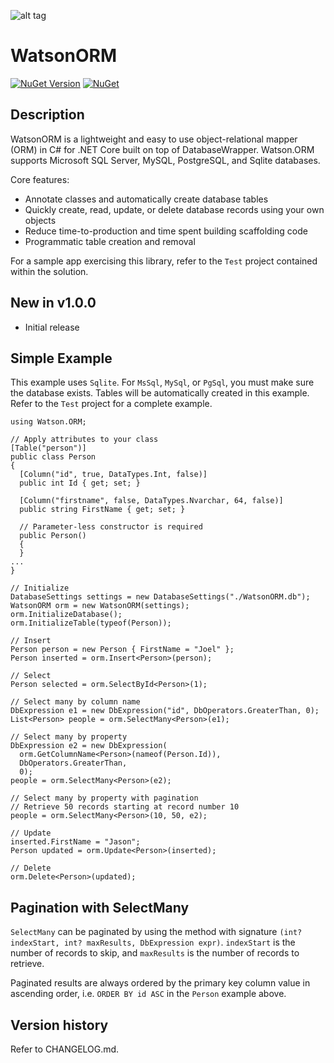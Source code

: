 ![alt tag](https://github.com/jchristn/watsonorm/blob/master/assets/watson.ico)

# WatsonORM

[![NuGet Version](https://img.shields.io/nuget/v/WatsonORM.svg?style=flat)](https://www.nuget.org/packages/WatsonORM/) [![NuGet](https://img.shields.io/nuget/dt/WatsonORM.svg)](https://www.nuget.org/packages/WatsonORM) 

## Description

WatsonORM is a lightweight and easy to use object-relational mapper (ORM) in C# for .NET Core built on top of DatabaseWrapper.  Watson.ORM supports Microsoft SQL Server, MySQL, PostgreSQL, and Sqlite databases.

Core features:

- Annotate classes and automatically create database tables
- Quickly create, read, update, or delete database records using your own objects
- Reduce time-to-production and time spent building scaffolding code
- Programmatic table creation and removal

For a sample app exercising this library, refer to the ```Test``` project contained within the solution.

## New in v1.0.0

- Initial release
 
## Simple Example

This example uses ```Sqlite```.  For ```MsSql```, ```MySql```, or ```PgSql```, you must make sure the database exists.  Tables will be automatically created in this example.  Refer to the ```Test``` project for a complete example.
```
using Watson.ORM;

// Apply attributes to your class
[Table("person")]
public class Person
{
  [Column("id", true, DataTypes.Int, false)]
  public int Id { get; set; }

  [Column("firstname", false, DataTypes.Nvarchar, 64, false)]
  public string FirstName { get; set; }

  // Parameter-less constructor is required
  public Person()
  {
  }
...
}

// Initialize
DatabaseSettings settings = new DatabaseSettings("./WatsonORM.db");
WatsonORM orm = new WatsonORM(settings);
orm.InitializeDatabase();
orm.InitializeTable(typeof(Person));

// Insert 
Person person = new Person { FirstName = "Joel" };
Person inserted = orm.Insert<Person>(person);

// Select
Person selected = orm.SelectById<Person>(1); 

// Select many by column name
DbExpression e1 = new DbExpression("id", DbOperators.GreaterThan, 0);
List<Person> people = orm.SelectMany<Person>(e1);

// Select many by property
DbExpression e2 = new DbExpression(
  orm.GetColumnName<Person>(nameof(Person.Id)),
  DbOperators.GreaterThan,
  0);
people = orm.SelectMany<Person>(e2);

// Select many by property with pagination
// Retrieve 50 records starting at record number 10
people = orm.SelectMany<Person>(10, 50, e2);

// Update
inserted.FirstName = "Jason";
Person updated = orm.Update<Person>(inserted);

// Delete
orm.Delete<Person>(updated); 
```
 
## Pagination with SelectMany

```SelectMany``` can be paginated by using the method with signature ```(int? indexStart, int? maxResults, DbExpression expr)```.  ```indexStart``` is the number of records to skip, and ```maxResults``` is the number of records to retrieve.  

Paginated results are always ordered by the primary key column value in ascending order, i.e. ```ORDER BY id ASC``` in the ```Person``` example above.
  
## Version history

Refer to CHANGELOG.md.
